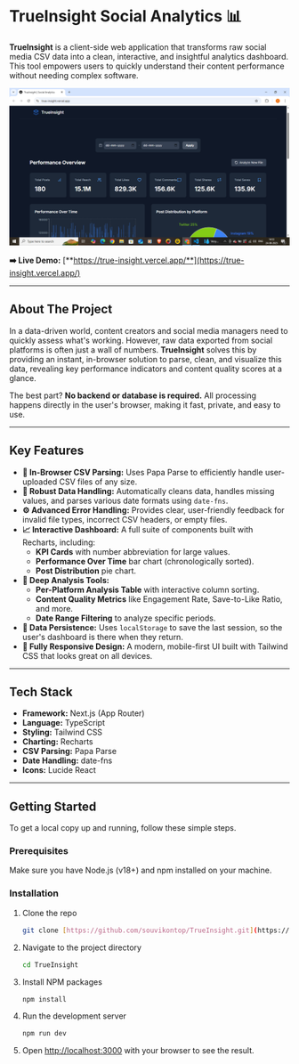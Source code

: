 # TrueInsight Social Analytics 📊

**TrueInsight** is a client-side web application that transforms raw social media CSV data into a clean, interactive, and insightful analytics dashboard. This tool empowers users to quickly understand their content performance without needing complex software.

[![Dashboard preview](public/dashboard-screenshot1.png)](https://true-insight.vercel.app/)

**➡️ Live Demo:** [**https://true-insight.vercel.app/**](https://true-insight.vercel.app/)

---

## About The Project

In a data-driven world, content creators and social media managers need to quickly assess what's working. However, raw data exported from social platforms is often just a wall of numbers. **TrueInsight** solves this by providing an instant, in-browser solution to parse, clean, and visualize this data, revealing key performance indicators and content quality scores at a glance.

The best part? **No backend or database is required.** All processing happens directly in the user's browser, making it fast, private, and easy to use.

---

## Key Features

- **📄 In-Browser CSV Parsing:** Uses Papa Parse to efficiently handle user-uploaded CSV files of any size.
- **🧼 Robust Data Handling:** Automatically cleans data, handles missing values, and parses various date formats using `date-fns`.
- **⚙️ Advanced Error Handling:** Provides clear, user-friendly feedback for invalid file types, incorrect CSV headers, or empty files.
- **📈 Interactive Dashboard:** A full suite of components built with Recharts, including:
  - **KPI Cards** with number abbreviation for large values.
  - **Performance Over Time** bar chart (chronologically sorted).
  - **Post Distribution** pie chart.
- **🔬 Deep Analysis Tools:**
  - **Per-Platform Analysis Table** with interactive column sorting.
  - **Content Quality Metrics** like Engagement Rate, Save-to-Like Ratio, and more.
  - **Date Range Filtering** to analyze specific periods.
- **💾 Data Persistence:** Uses `localStorage` to save the last session, so the user's dashboard is there when they return.
- **📱 Fully Responsive Design:** A modern, mobile-first UI built with Tailwind CSS that looks great on all devices.

---

## Tech Stack

- **Framework:** Next.js (App Router)
- **Language:** TypeScript
- **Styling:** Tailwind CSS
- **Charting:** Recharts
- **CSV Parsing:** Papa Parse
- **Date Handling:** date-fns
- **Icons:** Lucide React

---

## Getting Started

To get a local copy up and running, follow these simple steps.

### Prerequisites

Make sure you have Node.js (v18+) and npm installed on your machine.

### Installation

1.  Clone the repo
    ```sh
    git clone [https://github.com/souvikontop/TrueInsight.git](https://github.com/souvikontop/TrueInsight.git)
    ```
2.  Navigate to the project directory
    ```sh
    cd TrueInsight
    ```
3.  Install NPM packages
    ```sh
    npm install
    ```
4.  Run the development server
    ```sh
    npm run dev
    ```
5.  Open [http://localhost:3000](http://localhost:3000) with your browser to see the result.
